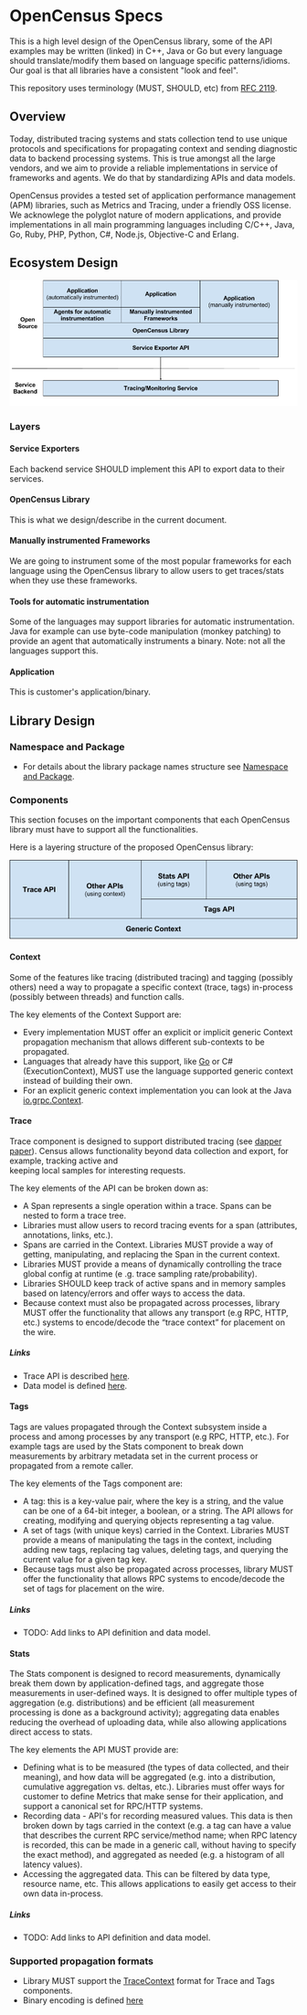 # OpenCensus Specs

This is a high level design of the OpenCensus library, some of the API examples may be written 
(linked) in C++, Java or Go but every language should translate/modify them based on language 
specific patterns/idioms. Our goal is that all libraries have a consistent "look and feel".

This repository uses terminology (MUST, SHOULD, etc) from [RFC 2119][RFC2119].

## Overview
Today, distributed tracing systems and stats collection tend to use unique protocols and 
specifications for propagating context and sending diagnostic data to backend processing systems.
This is true amongst all the large vendors, and we aim to provide a reliable implementations in 
service of frameworks and agents. We do that by standardizing APIs and data models.

OpenCensus provides a tested set of application performance management (APM) libraries, such as
Metrics and Tracing, under a friendly OSS license. We acknowlege the polyglot nature of modern 
applications, and provide implementations in all main programming languages including C/C++, 
Java, Go, Ruby, PHP, Python, C#, Node.js, Objective-C and Erlang.

## Ecosystem Design

![alt text][EcosystemLayers]

### Layers

#### Service Exporters
Each backend service SHOULD implement this API to export data to their services.

#### OpenCensus Library
This is what we design/describe in the current document.

#### Manually instrumented Frameworks
We are going to instrument some of the most popular frameworks for each language using the 
OpenCensus library to allow users to get traces/stats when they use these frameworks.

#### Tools for automatic instrumentation
Some of the languages may support libraries for automatic instrumentation. Java for example can use
byte-code manipulation (monkey patching) to provide an agent that automatically instruments a 
binary. Note: not all the languages support this.

#### Application
This is customer's application/binary.

## Library Design

### Namespace and Package
* For details about the library package names structure see [Namespace and Package][NamespaceAndPackage].

### Components
This section focuses on the important components that each OpenCensus library must have to 
support all the functionalities.

Here is a layering structure of the proposed OpenCensus library:

![alt text][LibraryComponents]


#### Context
Some of the features like tracing (distributed tracing) and tagging (possibly others) need a way 
to propagate a specific context (trace, tags) in-process (possibly between threads) and function
calls.

The key elements of the Context Support are:
* Every implementation MUST offer an explicit or implicit generic Context propagation mechanism 
that allows different sub-contexts to be propagated.
* Languages that already have this support, like [Go][goContext] or C# (ExecutionContext), MUST 
use the language supported generic context instead of building their own.
* For an explicit generic context implementation you can look at the Java [io.grpc.Context][gRPCContext].


#### Trace
Trace component is designed to support distributed tracing (see [dapper paper][DapperPaper]).
Census allows functionality beyond data collection and export, for example, tracking active and  
keeping local samples for interesting requests.

The key elements of the API can be broken down as:
* A Span represents a single operation within a trace. Spans can be nested to form a trace tree. 
* Libraries must allow users to record tracing events for a span (attributes, annotations, links, 
etc.).
* Spans are carried in the Context. Libraries MUST provide a way of getting, manipulating,
and replacing the Span in the current context.
* Libraries MUST provide a means of dynamically controlling the trace global config at runtime (e
.g. trace sampling rate/probability).
* Libraries SHOULD keep track of active spans and in memory samples based on latency/errors and 
offer ways to access the data.
* Because context must also be propagated across processes, library MUST offer the functionality 
that allows any transport (e.g RPC, HTTP, etc.) systems to encode/decode the “trace context” for 
placement on the wire.

##### Links
* Trace API is described [here][TraceAPI].
* Data model is defined [here][TraceDataModel].

#### Tags
Tags are values propagated through the Context subsystem inside a process and among processes by 
any transport (e.g RPC, HTTP, etc.). For example tags are used by the Stats component to break 
down measurements by arbitrary metadata set in the current process or propagated from a remote 
caller.

The key elements of the Tags component are:
* A tag: this is a key-value pair, where the key is a string, and the value can be one of a 64-bit
integer, a boolean, or a string. The API allows for creating, modifying and querying objects 
representing a tag value.
* A set of tags (with unique keys) carried in the Context. Libraries MUST provide a means 
of manipulating the tags in the context, including adding new tags, replacing tag values, deleting
tags, and querying the current value for a given tag key. 
* Because tags must also be propagated across processes, library MUST offer the functionality that 
allows RPC systems to encode/decode the set of tags for placement on the wire.

##### Links
* TODO: Add links to API definition and data model.

#### Stats
The Stats component is designed to record measurements, dynamically break them down by 
application-defined tags, and aggregate those measurements in user-defined ways. It is designed 
to offer multiple types of aggregation (e.g. distributions) and be efficient (all measurement 
processing is done as a background activity); aggregating data enables reducing the overhead of 
uploading data, while also allowing applications direct access to stats.

The key elements the API MUST provide are:
* Defining what is to be measured (the types of data collected, and their meaning), and how data 
will be aggregated (e.g. into a distribution, cumulative aggregation vs. deltas, etc.). Libraries
must offer ways for customer to define Metrics that make sense for their application, and support
a canonical set for RPC/HTTP systems.
* Recording data - API's for recording measured values. This data is then broken down by tags 
carried in the context (e.g. a tag can have a value that describes the current RPC service/method
name; when RPC latency is recorded, this can be made in a generic call, without having to specify
the exact method), and aggregated as needed (e.g. a histogram of all latency values).
* Accessing the aggregated data. This can be filtered by data type, resource name, etc. This 
allows applications to easily get access to their own data in-process.

##### Links
* TODO: Add links to API definition and data model.

### Supported propagation formats
* Library MUST support the [TraceContext][TraceContextSpecs] format for Trace and Tags components.
* Binary encoding is defined [here](https://github.com/census-instrumentation/opencensus-specs/blob/master/encodings/BinaryEncoding.md)

[EcosystemLayers]: https://github.com/census-instrumentation/opencensus-specs/blob/master/drawings/EcosystemLayers.png "Ecosystem Layer"
[DapperPaper]: https://research.google.com/pubs/pub36356.html
[goContext]: https://golang.org/pkg/context
[gRPCContext]: https://github.com/grpc/grpc-java/blob/master/context/src/main/java/io/grpc/Context.java
[LibraryComponents]: https://github.com/census-instrumentation/opencensus-specs/blob/master/drawings/LibraryComponents.png "OpenCensus Library Components"
[NamespaceAndPackage]: https://github.com/census-instrumentation/opencensus-specs/blob/master/NamespaceAndPackage.md
[RFC2119]: https://www.ietf.org/rfc/rfc2119.txt
[TraceAPI]: https://github.com/census-instrumentation/opencensus-specs/blob/master/trace/README.md
[TraceContextSpecs]: https://github.com/TraceContext/tracecontext-spec
[TraceDataModel]: https://github.com/census-instrumentation/opencensus-proto/blob/master/trace/trace.proto